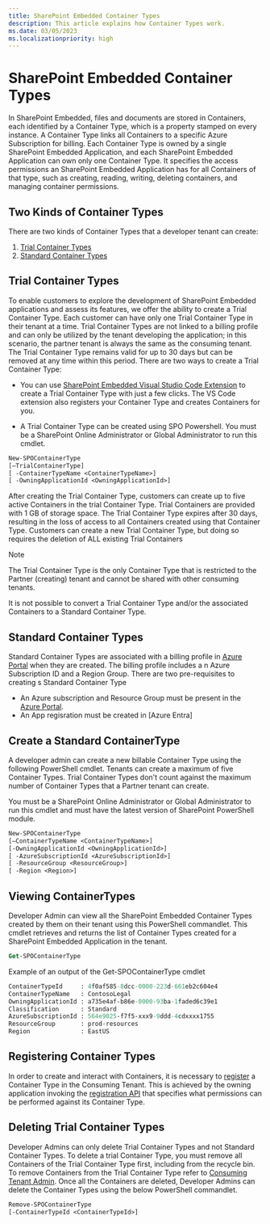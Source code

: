 ```yaml
---
title: SharePoint Embedded Container Types
description: This article explains how Container Types work.
ms.date: 03/05/2023
ms.localizationpriority: high
---
```

 
# SharePoint Embedded Container Types

In SharePoint Embedded, files and documents are stored in Containers, each identified by a Container Type, which is a property stamped on every instance. A Container Type links all Containers to a specific Azure Subscription for billing. Each Container Type is owned by a single SharePoint Embedded Application, and each SharePoint Embedded Application can own only one Container Type. It specifies the access permissions an SharePoint Embedded Application has for all Containers of that type, such as creating, reading, writing, deleting containers, and managing container permissions.

## Two Kinds of Container Types
There are two kinds of Container Types that a developer tenant can create:
1. [Trial Container Types](#trial-container-types)
2. [Standard Container Types](#standard-container-types)
 
## Trial Container Types
To enable customers to explore the development of SharePoint Embedded applications and assess its features, we offer the ability to create a Trial Container Type. Each customer can have only one Trial Container Type in their tenant at a time. Trial Container Types are not linked to a billing profile and can only be utilized by the tenant developing the application; in this scenario, the partner tenant is always the same as the consuming tenant. The Trial Container Type remains valid for up to 30 days but can be removed at any time within this period. There are two ways to create a Trial Container Type:

- You can use [SharePoint Embedded Visual Studio Code Extension](../../getting-started/spembedded-for-vscode) to create a Trial Container Type with just a few clicks. The VS Code extension also registers your Container Type and creates Containers for you.

- A Trial Container Type can be created using SPO Powershell. You must be a SharePoint Online Administrator or Global Administrator to run this cmdlet.
   
```ps
New-SPOContainerType
[–TrialContainerType]
[ -ContainerTypeName <ContainerTypeName>]
[ -OwningApplicationId <OwningApplicationId>]
```
After creating the Trial Container Type, customers can create up to five active Containers in the trial Container Type. Trial Containers are provided with 1 GB of storage space. The Trial Container Type expires after 30 days, resulting in the loss of access to all Containers created using that Container Type. Customers can create a new Trial Container Type, but doing so requires the deletion of ALL existing Trial Containers

> [!NOTE]
> The Trial Container Type is the only Container Type that is restricted to the Partner (creating) tenant and cannot be shared with other consuming tenants.
> 
> It is not possible to convert a Trial Container Type and/or the associated Containers to a Standard Container Type.


## Standard Container Types
Standard Container Types are associated with a billing profile in [Azure Portal](portal.azure.com) when they are created. The billing profile includes a n Azure Subscription ID and a Region Group. There are two pre-requisites to creating s Standard Container Type
- An Azure subscription and Resource Group must be present in the [Azure Portal](portal.azure.com).
- An App regisration must be created in [Azure Entra]
  


## Create a Standard ContainerType

A developer admin can create a new billable Container Type using the following PowerShell cmdlet. Tenants can create a maximum of five Container Types. Trial Container Types don't count against the maximum number of Container Types that a Partner tenant can create.

You must be a SharePoint Online Administrator or Global Administrator to run this cmdlet and must have the latest version of SharePoint PowerShell module.

```ps
New-SPOContainerType
[–ContainerTypeName <ContainerTypeName>]
[-OwningApplicationId <OwningApplicationId>]
[ -AzureSubscriptionId <AzureSubscriptionId>]
[ -ResourceGroup <ResourceGroup>]
[ -Region <Region>]
```


## Viewing ContainerTypes
Developer Admin can view all the SharePoint Embedded Container Types created by them on their tenant using this PowerShell commandlet. This cmdlet retrieves and returns the list of Container Types  created for a SharePoint Embedded Application in the tenant. 

```ps
Get-SPOContainerType   
```
Example of an output of the Get-SPOContainerType  cmdlet
```ps
ContainerTypeId     : 4f0af585-8dcc-0000-223d-661eb2c604e4
ContainerTypeName   : ContosoLegal
OwningApplicationId : a735e4af-b86e-0000-93ba-1faded6c39e1
Classification      : Standard
AzureSubscriptionId : 564e9025-f7f5-xxx9-9ddd-4cdxxxx1755
ResourceGroup       : prod-resources
Region              : EastUS
```

## Registering Container Types
In order to create and interact with Containers, it is necessary to [register](../app-concepts/register-api-documentation.md) a Container Type in the Consuming Tenant. This is achieved by the owning application invoking the [registration API](../app-concepts/register-api-documentation.md) that specifies what permissions can be performed against its Container Type.

## Deleting Trial Container Types

Developer Admins can only delete Trial Container Types and not Standard Container Types. To delete a trial Container Type, you must remove all Containers of the Trial Container Type first, including from the recycle bin. To remove Containers from the Trial Container Type refer to [Consuming Tenant Admin](https://learn.microsoft.com/en-us/sharepoint/dev/embedded/concepts/admin-exp/cta#delete-containers). Once all the Containers are deleted, Developer Admins can delete the Container Types using the below PowerShell commandlet.

```ps
Remove-SPOContainerType
[-ContainerTypeId <ContainerTypeId>]
```




